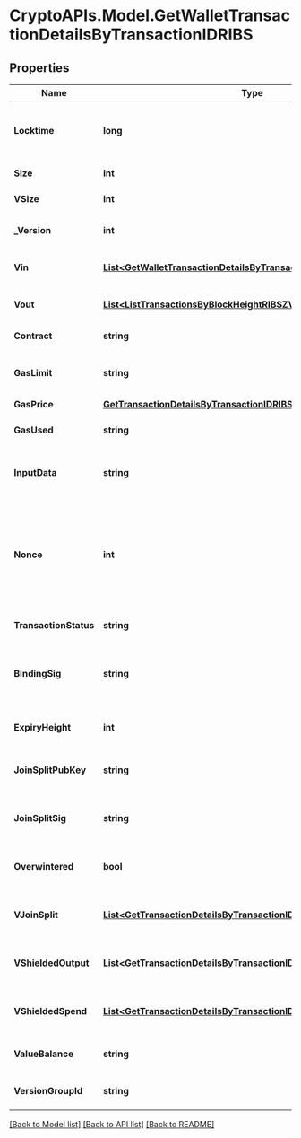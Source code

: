 # CryptoAPIs.Model.GetWalletTransactionDetailsByTransactionIDRIBS

## Properties

Name | Type | Description | Notes
------------ | ------------- | ------------- | -------------
**Locktime** | **long** | Represents the time at which a particular transaction can be added to the blockchain. | 
**Size** | **int** | Represents the total size of this transaction. | 
**VSize** | **int** | Represents the virtual size of this transaction. | 
**_Version** | **int** | Represents the transaction version number. | 
**Vin** | [**List&lt;GetWalletTransactionDetailsByTransactionIDRIBSZVin&gt;**](GetWalletTransactionDetailsByTransactionIDRIBSZVin.md) | Object Array representation of transaction inputs | 
**Vout** | [**List&lt;ListTransactionsByBlockHeightRIBSZVout&gt;**](ListTransactionsByBlockHeightRIBSZVout.md) | Object Array representation of transaction outputs | 
**Contract** | **string** | Represents the specific transaction contract | 
**GasLimit** | **string** | Represents the amount of gas used by this specific transaction alone. | 
**GasPrice** | [**GetTransactionDetailsByTransactionIDRIBSBSCGasPrice**](GetTransactionDetailsByTransactionIDRIBSBSCGasPrice.md) |  | 
**GasUsed** | **string** | Defines the unit of the gas price amount, e.g. BTC, ETH, XRP. | 
**InputData** | **string** | Represents additional information that is required for the transaction. | 
**Nonce** | **int** | Represents the sequential running number for an address, starting from 0 for the first transaction. E.g., if the nonce of a transaction is 10, it would be the 11th transaction sent from the sender&#39;s address. | 
**TransactionStatus** | **string** | String representation of the transaction status | 
**BindingSig** | **string** | It is used to enforce balance of Spend and Output transfers, in order to prevent their replay across transactions. | 
**ExpiryHeight** | **int** | Represents a block height after which the transaction will expire. | 
**JoinSplitPubKey** | **string** | Represents an encoding of a JoinSplitSig public validating key. | 
**JoinSplitSig** | **string** | Is used to sign transactions that contain at least one JoinSplit description. | 
**Overwintered** | **bool** | \&quot;Overwinter\&quot; is the network upgrade for the Zcash blockchain. | 
**VJoinSplit** | [**List&lt;GetTransactionDetailsByTransactionIDRIBSZVJoinSplit&gt;**](GetTransactionDetailsByTransactionIDRIBSZVJoinSplit.md) | Represents a sequence of JoinSplit descriptions using BCTV14 proofs. | [optional] 
**VShieldedOutput** | [**List&lt;GetTransactionDetailsByTransactionIDRIBSZVShieldedOutput&gt;**](GetTransactionDetailsByTransactionIDRIBSZVShieldedOutput.md) | Object Array representation of transaction output descriptions | [optional] 
**VShieldedSpend** | [**List&lt;GetTransactionDetailsByTransactionIDRIBSZVShieldedSpend&gt;**](GetTransactionDetailsByTransactionIDRIBSZVShieldedSpend.md) | Object Array representation of transaction spend descriptions | [optional] 
**ValueBalance** | **string** | String representation of the transaction value balance | 
**VersionGroupId** | **string** | Represents the transaction version group ID. | 

[[Back to Model list]](../README.md#documentation-for-models) [[Back to API list]](../README.md#documentation-for-api-endpoints) [[Back to README]](../README.md)

